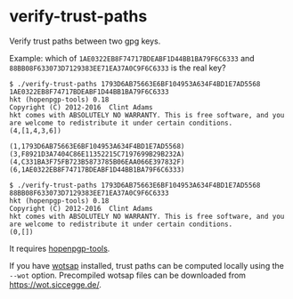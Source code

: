 # verify-trust-paths

Verify trust paths between two gpg keys.

Example: which of `1AE0322EB8F74717BDEABF1D44BB1BA79F6C6333` and
`88BB08F633073D7129383EE71EA37A0C9F6C6333` is the real key?

```
$ ./verify-trust-paths 1793D6AB75663E6BF104953A634F4BD1E7AD5568 1AE0322EB8F74717BDEABF1D44BB1BA79F6C6333
hkt (hopenpgp-tools) 0.18
Copyright (C) 2012-2016  Clint Adams
hkt comes with ABSOLUTELY NO WARRANTY. This is free software, and you are welcome to redistribute it under certain conditions.
(4,[1,4,3,6])

(1,1793D6AB75663E6BF104953A634F4BD1E7AD5568)
(3,F8921D3A7404C86E11352215C7197699B29B232A)
(4,C331BA3F75FB723B5873785B06EAA066E397832F)
(6,1AE0322EB8F74717BDEABF1D44BB1BA79F6C6333)

$ ./verify-trust-paths 1793D6AB75663E6BF104953A634F4BD1E7AD5568 88BB08F633073D7129383EE71EA37A0C9F6C6333
hkt (hopenpgp-tools) 0.18
Copyright (C) 2012-2016  Clint Adams
hkt comes with ABSOLUTELY NO WARRANTY. This is free software, and you are welcome to redistribute it under certain conditions.
(0,[])
```

It requires [hopenpgp-tools](http://floss.scru.org/hopenpgp-tools).


If you have [wotsap](http://www.lysator.liu.se/~jc/wotsap/index.html)
installed, trust paths can be computed locally using the `--wot` option.
Precompiled wotsap files can be downloaded from <https://wot.siccegge.de/>.
